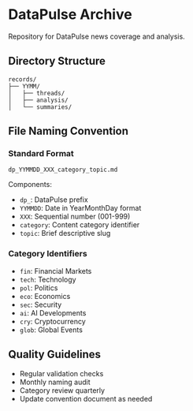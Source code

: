 # DataPulse Archive

Repository for DataPulse news coverage and analysis.

## Directory Structure

```
records/
├── YYMM/
│   ├── threads/
│   ├── analysis/
│   └── summaries/
```

## File Naming Convention

### Standard Format
```
dp_YYMMDD_XXX_category_topic.md
```

Components:
- `dp_`: DataPulse prefix
- `YYMMDD`: Date in YearMonthDay format
- `XXX`: Sequential number (001-999)
- `category`: Content category identifier
- `topic`: Brief descriptive slug

### Category Identifiers
- `fin`: Financial Markets
- `tech`: Technology
- `pol`: Politics
- `eco`: Economics
- `sec`: Security
- `ai`: AI Developments
- `cry`: Cryptocurrency
- `glob`: Global Events

## Quality Guidelines
- Regular validation checks
- Monthly naming audit
- Category review quarterly
- Update convention document as needed